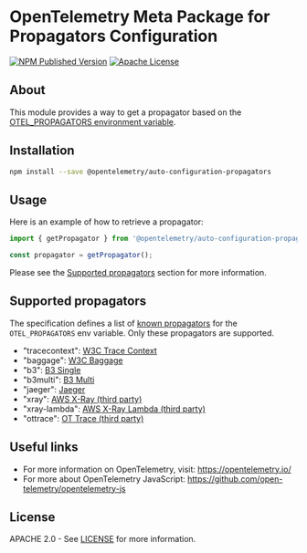 # OpenTelemetry Meta Package for Propagators Configuration

[![NPM Published Version][npm-img]][npm-url]
[![Apache License][license-image]][license-url]

## About

This module provides a way to get a propagator based on the [OTEL_PROPAGATORS environment variable](env-var-url).

## Installation

```bash
npm install --save @opentelemetry/auto-configuration-propagators
```

## Usage

Here is an example of how to retrieve a propagator:

```js
import { getPropagator } from '@opentelemetry/auto-configuration-propagators';

const propagator = getPropagator();
```

Please see the [Supported propagators](#supported-propagators) section for more information.

## Supported propagators

The specification defines a list of [known propagators](env-var-url) for the `OTEL_PROPAGATORS` env variable. Only these propagators are supported.

- "tracecontext": [W3C Trace Context](https://github.com/open-telemetry/opentelemetry-js/tree/main/packages/opentelemetry-core)
- "baggage": [W3C Baggage](https://github.com/open-telemetry/opentelemetry-js/tree/main/packages/opentelemetry-core)
- "b3": [B3 Single](https://github.com/open-telemetry/opentelemetry-js/tree/main/packages/opentelemetry-propagator-b3)
- "b3multi": [B3 Multi](https://github.com/open-telemetry/opentelemetry-js/tree/main/packages/opentelemetry-propagator-b3)
- "jaeger": [Jaeger](https://github.com/open-telemetry/opentelemetry-js/tree/main/packages/opentelemetry-propagator-jaeger)
- "xray": [AWS X-Ray (third party)](https://github.com/open-telemetry/opentelemetry-js/tree/main/packages/propagator-aws-xray)
- "xray-lambda": [AWS X-Ray Lambda (third party)](https://github.com/open-telemetry/opentelemetry-js/tree/main/experimental/packages/propagator-aws-xray-lambda)
- "ottrace": [OT Trace (third party)](https://github.com/open-telemetry/opentelemetry-js-contrib/tree/main/propagators/opentelemetry-propagator-ot-trace)

## Useful links

- For more information on OpenTelemetry, visit: <https://opentelemetry.io/>
- For more about OpenTelemetry JavaScript: <https://github.com/open-telemetry/opentelemetry-js>

## License

APACHE 2.0 - See [LICENSE][license-url] for more information.

[license-url]: https://github.com/open-telemetry/opentelemetry-js-contrib/blob/main/LICENSE
[license-image]: https://img.shields.io/badge/license-Apache_2.0-green.svg?style=flat
[npm-url]: https://www.npmjs.com/package/@opentelemetry/auto-instrumentations-node
[npm-img]: https://badge.fury.io/js/%40opentelemetry%2Fauto-instrumentations-node.svg
[env-var-url]: https://github.com/open-telemetry/opentelemetry-specification/blob/main/specification/configuration/sdk-environment-variables.md#general-sdk-configuration 
